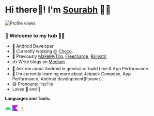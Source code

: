 # Hi there👋! I'm [Sourabh](https://www.linkedin.com/in/sourabhsaldi/) 🙋‍♂️

![Profile views](https://gpvc.arturio.dev/saldisobi)


### 🎍 Welcome to my hub 👨‍💻

- 👦 Android Developer
- 💼 Currently working @ [Choco](https://choco.com/).
- 💼 Previously [MakeMyTrip](https://www.makemytrip.com/), [Freecharge](https://www.freecharge.in/), [Railyatri](https://www.railyatri.in/)
- ✍️ Write blogs on [Medium](https://medium.com/@saldisourabh)
- 💬 Ask me about Android in general or build time & App Performance.
- 🌱 I’m currently learning more about Jetpack Compose, App Performance, Android development(Forever).
- 😄 Pronouns: He/His
- Loves 🏏 and 🎵


**Languages and Tools:**  

<code><img height="20" src="https://raw.githubusercontent.com/github/explore/80688e429a7d4ef2fca1e82350fe8e3517d3494d/topics/android/android.png"></code>
<code><img height="20" src="https://raw.githubusercontent.com/github/explore/80688e429a7d4ef2fca1e82350fe8e3517d3494d/topics/kotlin/kotlin.png"></code>
<code><img height="20" src="https://raw.githubusercontent.com/github/explore/80688e429a7d4ef2fca1e82350fe8e3517d3494d/topics/java/java.png"></code>
